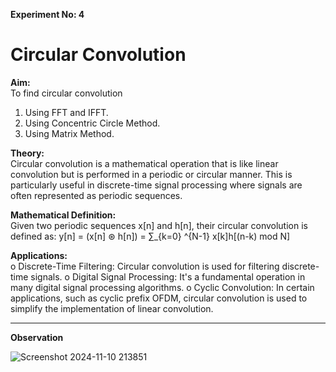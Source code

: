 **Experiment No: 4** 

# **Circular Convolution**

**Aim:**<br>
To find circular convolution
1. Using FFT and IFFT.
2. Using Concentric Circle Method.
3. Using Matrix Method.

**Theory:**<br>
Circular convolution is a mathematical operation that is like linear convolution but is
performed in a periodic or circular manner. This is particularly useful in discrete-time signal
processing where signals are often represented as periodic sequences.

**Mathematical Definition:**<br>
Given two periodic sequences x[n] and h[n], their circular convolution is defined as:
y[n] = (x[n] ⊛ h[n]) = ∑_{k=0} ^{N-1} x[k]h[(n-k) mod N]

**Applications:**<br>
o Discrete-Time Filtering: Circular convolution is used for filtering discrete-time
signals.
o Digital Signal Processing: It's a fundamental operation in many digital signal
processing algorithms.
o Cyclic Convolution: In certain applications, such as cyclic prefix OFDM, circular
convolution is used to simplify the implementation of linear convolution.
***
**Observation**<br>

![Screenshot 2024-11-10 213851](https://github.com/user-attachments/assets/1e05b64a-1b1f-46e1-a45e-28458e0714bb)


